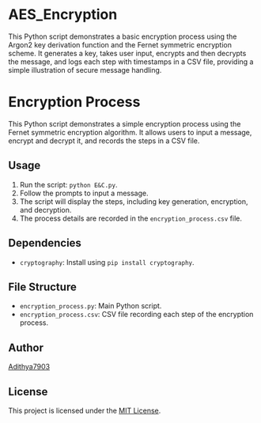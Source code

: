 # AES_Encryption
This Python script demonstrates a basic encryption process using the Argon2 key derivation function and the Fernet symmetric encryption scheme. It generates a key, takes user input, encrypts and then decrypts the message, and logs each step with timestamps in a CSV file, providing a simple illustration of secure message handling.

# Encryption Process

This Python script demonstrates a simple encryption process using the Fernet symmetric encryption algorithm. It allows users to input a message, encrypt and decrypt it, and records the steps in a CSV file.

## Usage

1. Run the script: `python E&C.py`.
2. Follow the prompts to input a message.
3. The script will display the steps, including key generation, encryption, and decryption.
4. The process details are recorded in the `encryption_process.csv` file.

## Dependencies

- `cryptography`: Install using `pip install cryptography`.

## File Structure

- `encryption_process.py`: Main Python script.
- `encryption_process.csv`: CSV file recording each step of the encryption process.

## Author

[Adithya7903](https://github.com/Adithya7903/AES_Encryption.git)

## License

This project is licensed under the [MIT License](LICENSE).

